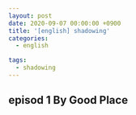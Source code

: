 ```yaml
---
layout: post
date: 2020-09-07 00:00:00 +0900
title: '[english] shadowing'
categories:
  - english

tags:
  - shadowing
---
```


## episod 1 By Good Place
